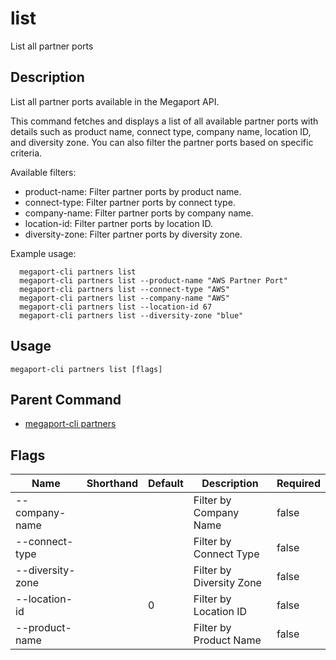 # list

List all partner ports

## Description

List all partner ports available in the Megaport API.

This command fetches and displays a list of all available partner ports with details such as
product name, connect type, company name, location ID, and diversity zone. You can also filter
the partner ports based on specific criteria.

Available filters:
  - product-name: Filter partner ports by product name.
  - connect-type: Filter partner ports by connect type.
  - company-name: Filter partner ports by company name.
  - location-id: Filter partner ports by location ID.
  - diversity-zone: Filter partner ports by diversity zone.

Example usage:

```
  megaport-cli partners list
  megaport-cli partners list --product-name "AWS Partner Port"
  megaport-cli partners list --connect-type "AWS"
  megaport-cli partners list --company-name "AWS"
  megaport-cli partners list --location-id 67
  megaport-cli partners list --diversity-zone "blue"
```



## Usage

```
megaport-cli partners list [flags]
```



## Parent Command

* [megaport-cli partners](megaport-cli_partners.md)




## Flags

| Name | Shorthand | Default | Description | Required |
|------|-----------|---------|-------------|----------|
| --company-name |  |  | Filter by Company Name | false |
| --connect-type |  |  | Filter by Connect Type | false |
| --diversity-zone |  |  | Filter by Diversity Zone | false |
| --location-id |  | 0 | Filter by Location ID | false |
| --product-name |  |  | Filter by Product Name | false |




